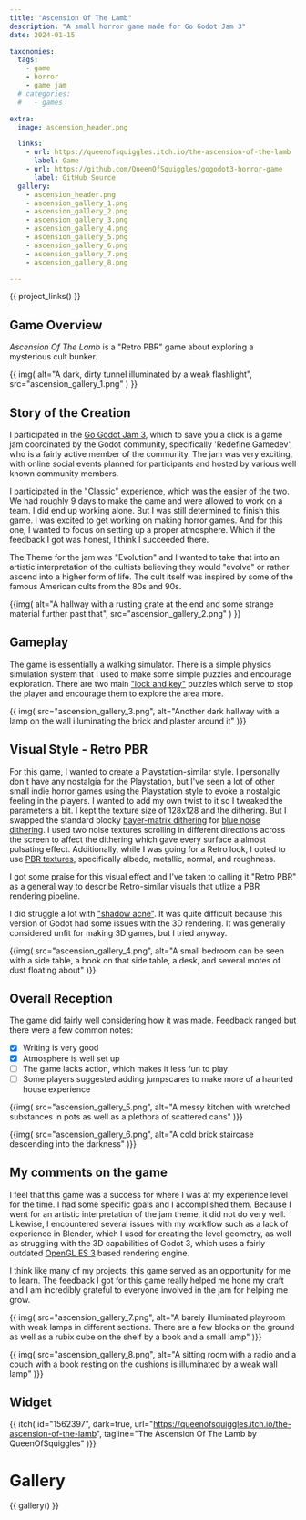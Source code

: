 ```yaml
---
title: "Ascension Of The Lamb"
description: "A small horror game made for Go Godot Jam 3"
date: 2024-01-15

taxonomies:
  tags: 
    - game
    - horror
    - game jam
  # categories:
  #   - games

extra:
  image: ascension_header.png

  links:
    - url: https://queenofsquiggles.itch.io/the-ascension-of-the-lamb
      label: Game
    - url: https://github.com/QueenOfSquiggles/gogodot3-horror-game
      label: GitHub Source
  gallery:
    - ascension_header.png
    - ascension_gallery_1.png
    - ascension_gallery_2.png
    - ascension_gallery_3.png
    - ascension_gallery_4.png
    - ascension_gallery_5.png
    - ascension_gallery_6.png
    - ascension_gallery_7.png
    - ascension_gallery_8.png

---
```


{{ project_links() }}

## Game Overview

*Ascension Of The Lamb* is a "Retro PBR" game about exploring a mysterious cult bunker.

{{ img(
  alt="A dark, dirty tunnel illuminated by a weak flashlight",
  src="ascension_gallery_1.png"
) }}
<!-- ![A dark, dirty tunnel illuminated by a weak flashlight](ascension_gallery_1.png) -->

## Story of the Creation

I participated in the [Go Godot Jam 3](https://gogodotjam.com/the-jam/), which to save you a click is a game jam coordinated by the Godot community, specifically 'Redefine Gamedev', who is a fairly active member of the community. The jam was very exciting, with online social events planned for participants and hosted by various well known community members.

I participated in the "Classic" experience, which was the easier of the two. We had roughly 9 days to make the game and were allowed to work on a team. I did end up working alone. But I was still determined to finish this game. I was excited to get working on making horror games. And for this one, I wanted to focus on setting up a proper atmosphere. Which if the feedback I got was honest, I think I succeeded there.

The Theme for the jam was "Evolution" and I wanted to take that into an artistic interpretation of the cultists believing they would "evolve" or rather ascend into a higher form of life. The cult itself was inspired by some of the famous American cults from the 80s and 90s.

{{img(
  alt="A hallway with a rusting grate at the end and some strange material further past that",
  src="ascension_gallery_2.png"
  )
}}

## Gameplay

The game is essentially a walking simulator. There is a simple physics simulation system that I used to make some simple puzzles and encourage exploration. There are two main ["lock and key"](https://tvtropes.org/pmwiki/pmwiki.php/Main/LockAndKeyPuzzle) puzzles which serve to stop the player and encourage them to explore the area more.

{{ img(
  src="ascension_gallery_3.png",
  alt="Another dark hallway with a lamp on the wall illuminating the brick and plaster around it"
)}}

## Visual Style - Retro PBR

For this game, I wanted to create a Playstation-similar style. I personally don't have any nostalgia for the Playstation, but I've seen a lot of other small indie horror games using the Playstation style to evoke a nostalgic feeling in the players. I wanted to add my own twist to it so I tweaked the parameters a bit. I kept the texture size of 128x128 and the dithering. But I swapped the standard blocky [bayer-matrix dithering](https://en.wikipedia.org/wiki/Bayer_filter) for [blue noise dithering](https://momentsingraphics.de/BlueNoise.html). I used two noise textures scrolling in different directions across the screen to affect the dithering which gave every surface a almost pulsating effect. Additionally, while I was going for a Retro look, I opted to use [PBR textures](https://en.wikipedia.org/wiki/Physically_based_rendering), specifically albedo, metallic, normal, and roughness.

I got some praise for this visual effect and I've taken to calling it "Retro PBR" as a general way to describe Retro-similar visuals that utlize a PBR rendering pipeline.

I did struggle a lot with ["shadow acne"](https://www.opengl-tutorial.org/intermediate-tutorials/tutorial-16-shadow-mapping/). It was quite difficult because this version of Godot had some issues with the 3D rendering. It was generally considered unfit for making 3D games, but I tried anyway.

{{img(
  src="ascension_gallery_4.png",
  alt="A small bedroom can be seen with a side table, a book on that side table, a desk, and several motes of dust floating about"
)}}

## Overall Reception

The game did fairly well considering how it was made. Feedback ranged but there were a few common notes:

- [X] Writing is very good
- [X] Atmosphere is well set up
- [ ] The game lacks action, which makes it less fun to play
- [ ] Some players suggested adding jumpscares to make more of a haunted house experience

{{img(
  src="ascension_gallery_5.png",
  alt="A messy kitchen with wretched substances in pots as well as a plethora of scattered cans"
)}}

{{img(
  src="ascension_gallery_6.png",
  alt="A cold brick staircase descending into the darkness"
)}}

## My comments on the game

I feel that this game was a success for where I was at my experience level for the time. I had some specific goals and I accomplished them. Because I went for an artistic interpretation of the jam theme, it did not do very well. Likewise, I encountered several issues with my workflow such as a lack of experience in Blender, which I used for creating the level geometry, as well as struggling with the 3D capabilities of Godot 3, which uses a fairly outdated [OpenGL ES 3](https://www.khronos.org/opengles/) based rendering engine.

I think like many of my projects, this game served as an opportunity for me to learn. The feedback I got for this game really helped me hone my craft and I am incredibly grateful to everyone involved in the jam for helping me grow.

{{ img(
  src="ascension_gallery_7.png",
  alt="A barely illuminated playroom with weak lamps in different sections. There are a few blocks on the ground as well as a rubix cube on the shelf by a book and a small lamp"
)}}

{{ img(
  src="ascension_gallery_8.png",
  alt="A sitting room with a radio and a couch with a book resting on the cushions is illuminated by a weak wall lamp"
)}}

## Widget

{{ itch(
  id="1562397",
  dark=true,
  url="<https://queenofsquiggles.itch.io/the-ascension-of-the-lamb>",
  tagline="The Ascension Of The Lamb by QueenOfSquiggles"
)}}

# Gallery

{{ gallery() }}
